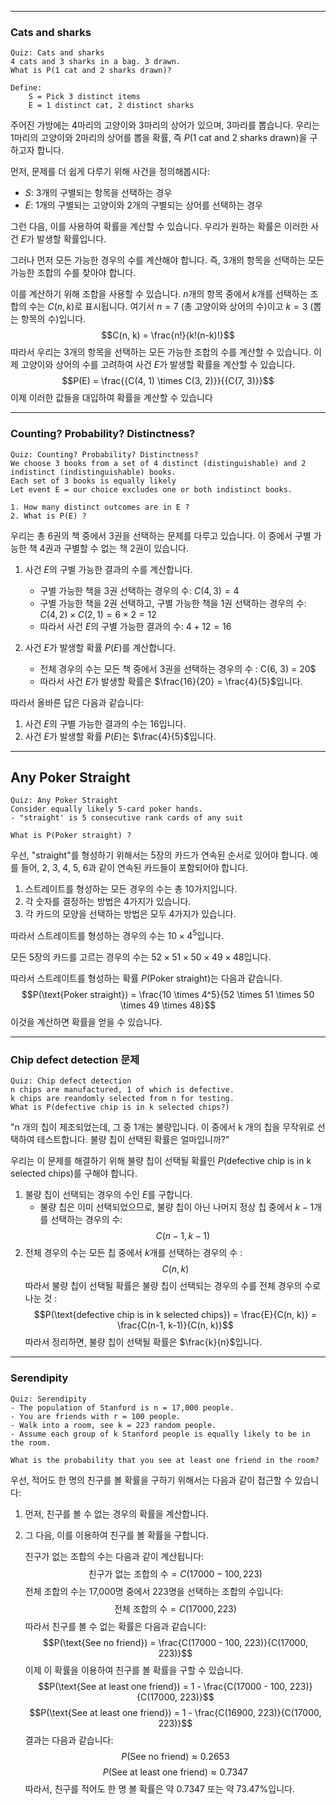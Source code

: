 
---
### Cats and sharks
```
Quiz: Cats and sharks
4 cats and 3 sharks in a bag. 3 drawn.
What is P(1 cat and 2 sharks drawn)?

Define:
	S = Pick 3 distinct items
	E = 1 distinct cat, 2 distinct sharks
```
주어진 가방에는 4마리의 고양이와 3마리의 상어가 있으며, 3마리를 뽑습니다. 우리는 1마리의 고양이와 2마리의 상어를 뽑을 확률, 즉 $P(1 \text{ cat and } 2 \text{ sharks drawn})$을 구하고자 합니다.

먼저, 문제를 더 쉽게 다루기 위해 사건을 정의해봅시다:
- $S$: 3개의 구별되는 항목을 선택하는 경우
- $E$: 1개의 구별되는 고양이와 2개의 구별되는 상어를 선택하는 경우

그런 다음, 이를 사용하여 확률을 계산할 수 있습니다. 우리가 원하는 확률은 이러한 사건 $E$가 발생할 확률입니다.

그러나 먼저 모든 가능한 경우의 수를 계산해야 합니다. 즉, 3개의 항목을 선택하는 모든 가능한 조합의 수를 찾아야 합니다.

이를 계산하기 위해 조합을 사용할 수 있습니다. $n$개의 항목 중에서 $k$개를 선택하는 조합의 수는 $C(n, k)$로 표시됩니다. 여기서 $n = 7$ (총 고양이와 상어의 수)이고 $k = 3$ (뽑는 항목의 수)입니다.$$C(n, k) = \frac{n!}{k!(n-k)!}$$
따라서 우리는 3개의 항목을 선택하는 모든 가능한 조합의 수를 계산할 수 있습니다. 이제 고양이와 상어의 수를 고려하여 사건 $E$가 발생할 확률을 계산할 수 있습니다.$$P(E) = \frac{{C(4, 1) \times C(3, 2)}}{{C(7, 3)}}$$
이제 이러한 값들을 대입하여 확률을 계산할 수 있습니다

---
### Counting? Probability? Distinctness?
```
Quiz: Counting? Probability? Distinctness?
We choose 3 books from a set of 4 distinct (distinguishable) and 2 indistinct (indistinguishable) books.
Each set of 3 books is equally likely
Let event E = our choice excludes one or both indistinct books.

1. How many distinct outcomes are in E ?
2. What is P(E) ?
```


우리는 총 6권의 책 중에서 3권을 선택하는 문제를 다루고 있습니다. 이 중에서 구별 가능한 책 4권과 구별할 수 없는 책 2권이 있습니다. 

1. 사건 $E$의 구별 가능한 결과의 수를 계산합니다.
   - 구별 가능한 책을 3권 선택하는 경우의 수: $C(4, 3) = 4$
   - 구별 가능한 책을 2권 선택하고, 구별 가능한 책을 1권 선택하는 경우의 수: $C(4, 2) \times C(2, 1) = 6 \times 2 = 12$
   - 따라서 사건 $E$의 구별 가능한 결과의 수:  $4 + 12 = 16$

2. 사건 $E$가 발생할 확률 $P(E)$를 계산합니다.
   - 전체 경우의 수는 모든 책 중에서 3권을 선택하는 경우의 수 : C(6, 3) = 20$
   - 따라서 사건 $E$가 발생할 확률은 $\frac{16}{20} = \frac{4}{5}$입니다.

따라서 올바른 답은 다음과 같습니다:
1. 사건 $E$의 구별 가능한 결과의 수는 16입니다.
2. 사건 $E$가 발생할 확률 $P(E)$는 $\frac{4}{5}$입니다.

---
## Any Poker Straight
```
Quiz: Any Poker Straight
Consider equally likely 5-card poker hands.
- "straight' is 5 consecutive rank cards of any suit

What is P(Poker straight) ?
```

우선, "straight"를 형성하기 위해서는 5장의 카드가 연속된 순서로 있어야 합니다. 예를 들어, 2, 3, 4, 5, 6과 같이 연속된 카드들이 포함되어야 합니다. 

1. 스트레이트를 형성하는 모든 경우의 수는 총 10가지입니다.
2. 각 숫자를 결정하는 방법은 4가지가 있습니다.
3. 각 카드의 모양을 선택하는 방법은 모두 4가지가 있습니다.

따라서 스트레이트를 형성하는 경우의 수는 $10 \times 4^5$입니다. 

모든 5장의 카드를 고르는 경우의 수는 $52 \times 51 \times 50 \times 49 \times 48$입니다.

따라서 스트레이트를 형성하는 확률 $P(\text{Poker straight})$는 다음과 같습니다.
$$P(\text{Poker straight}) = \frac{10 \times 4^5}{52 \times 51 \times 50 \times 49 \times 48}$$
이것을 계산하면 확률을 얻을 수 있습니다.

---
###  Chip defect detection 문제
```
Quiz: Chip defect detection
n chips are manufactured, 1 of which is defective.
k chips are reandomly selected from n for testing.
What is P(defective chip is in k selected chips?)
```

"n 개의 칩이 제조되었는데, 그 중 1개는 불량입니다. 이 중에서 k 개의 칩을 무작위로 선택하여 테스트합니다. 불량 칩이 선택된 확률은 얼마입니까?"

우리는 이 문제를 해결하기 위해 불량 칩이 선택될 확률인 $P(\text{defective chip is in k selected chips})$를 구해야 합니다.

1. 불량 칩이 선택되는 경우의 수인 $E$를 구합니다.
   - 불량 칩은 이미 선택되었으므로, 불량 칩이 아닌 나머지 정상 칩 중에서 $k-1$개를 선택하는 경우의 수:  $$C(n-1, k-1)$$
2. 전체 경우의 수는 모든 칩 중에서 $k$개를 선택하는 경우의 수 :  $$C(n, k)$$
따라서 불량 칩이 선택될 확률은 불량 칩이 선택되는 경우의 수를 전체 경우의 수로 나눈 것 :
$$P(\text{defective chip is in k selected chips}) = \frac{E}{C(n, k)} = \frac{C(n-1, k-1)}{C(n, k)}$$
따라서 정리하면, 불량 칩이 선택될 확률은 $\frac{k}{n}$입니다.

---
### Serendipity
```
Quiz: Serendipity
- The population of Stanford is n = 17,000 people.
- You are friends with r = 100 people.
- Walk into a room, see k = 223 random people.
- Assume each group of k Stanford people is equally likely to be in the room.

What is the probability that you see at least one friend in the room?
```

우선, 적어도 한 명의 친구를 볼 확률을 구하기 위해서는 다음과 같이 접근할 수 있습니다:

1. 먼저, 친구를 볼 수 없는 경우의 확률을 계산합니다.
2. 그 다음, 이를 이용하여 친구를 볼 확률을 구합니다.
	
	친구가 없는 조합의 수는 다음과 같이 계산됩니다:
	$$\text{친구가 없는 조합의 수} = C(17000 - 100, 223)$$
	전체 조합의 수는 17,000명 중에서 223명을 선택하는 조합의 수입니다:$$\text{전체 조합의 수} = C(17000, 223)$$
	따라서 친구를 볼 수 없는 확률은 다음과 같습니다:
	$$P(\text{See no friend}) = \frac{C(17000 - 100, 223)}{C(17000, 223)}$$
	이제 이 확률을 이용하여 친구를 볼 확률을 구할 수 있습니다.
	$$P(\text{See at least one friend}) = 1 - \frac{C(17000 - 100, 223)}{C(17000, 223)}$$$$P(\text{See at least one friend}) = 1 - \frac{C(16900, 223)}{C(17000, 223)}$$ 결과는 다음과 같습니다:
	$$P(\text{See no friend}) \approx 0.2653$$$$P(\text{See at least one friend}) \approx 0.7347$$
	따라서, 친구를 적어도 한 명 볼 확률은 약 0.7347 또는 약 73.47%입니다.